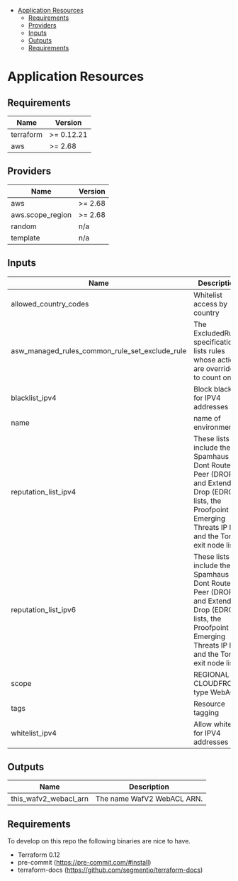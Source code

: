 <!-- START doctoc generated TOC please keep comment here to allow auto update -->
<!-- DON'T EDIT THIS SECTION, INSTEAD RE-RUN doctoc TO UPDATE -->


- [Application Resources](#application-resources)
  - [Requirements](#requirements)
  - [Providers](#providers)
  - [Inputs](#inputs)
  - [Outputs](#outputs)
  - [Requirements](#requirements-1)

<!-- END doctoc generated TOC please keep comment here to allow auto update -->

# Application Resources


<!-- BEGINNING OF PRE-COMMIT-TERRAFORM DOCS HOOK -->
## Requirements

| Name | Version |
|------|---------|
| terraform | >= 0.12.21 |
| aws | >= 2.68 |

## Providers

| Name | Version |
|------|---------|
| aws | >= 2.68 |
| aws.scope\_region | >= 2.68 |
| random | n/a |
| template | n/a |

## Inputs

| Name | Description | Type | Default | Required |
|------|-------------|------|---------|:--------:|
| allowed\_country\_codes | Whitelist access by country | `list` | `[]` | no |
| asw\_managed\_rules\_common\_rule\_set\_exclude\_rule | The ExcludedRules specification lists rules whose actions are overridden to count only. | `list(string)` | `[]` | no |
| blacklist\_ipv4 | Block blacklist for IPV4 addresses | `list` | `[]` | no |
| name | name of environment | `any` | n/a | yes |
| reputation\_list\_ipv4 | These lists include the Spamhaus Dont Route Or Peer (DROP) and Extended Drop (EDROP) lists, the Proofpoint Emerging Threats IP list, and the Tor exit node list. | `list` | `[]` | no |
| reputation\_list\_ipv6 | These lists include the Spamhaus Dont Route Or Peer (DROP) and Extended Drop (EDROP) lists, the Proofpoint Emerging Threats IP list, and the Tor exit node list. | `list` | `[]` | no |
| scope | REGIONAL or CLOUDFRONT type WebACL | `any` | n/a | yes |
| tags | Resource tagging | `map` | `{}` | no |
| whitelist\_ipv4 | Allow whitelist for IPV4 addresses | `list` | `[]` | no |

## Outputs

| Name | Description |
|------|-------------|
| this\_wafv2\_webacl\_arn | The name WafV2 WebACL ARN. |

<!-- END OF PRE-COMMIT-TERRAFORM DOCS HOOK -->

## Requirements

To develop on this repo the following binaries are nice to have.

- Terraform 0.12
- pre-commit (https://pre-commit.com/#install)
- terraform-docs (https://github.com/segmentio/terraform-docs)
